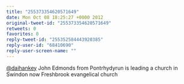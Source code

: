 ```yaml
---
title: "255373354620571649"
date: Mon Oct 08 18:25:27 +0000 2012
original-tweet-id: "255373354620571649"
retweets: 0
favorites: 0
reply-tweet-id: "255352584443920385"
reply-user-id: "68410690"
reply-user-screen-name: ""
---
```

<a href="https://twitter.com/daihankey">@daihankey</a> John Edmonds from Pontrhydyrun is leading a church in Swindon now Freshbrook evangelical church
